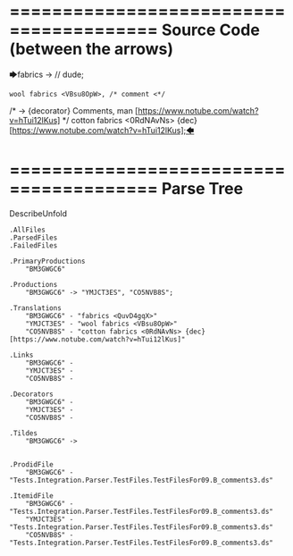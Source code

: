 ========================================
Source Code (between the arrows)
========================================

🡆fabrics <QuvD4gqX> ->        // dude;

    wool fabrics <VBsu8OpW>, /* comment <*/
/* -> {decorator} Comments, man [https://www.notube.com/watch?v=hTui12lKus] */     cotton fabrics <0RdNAvNs> {dec} [https://www.notube.com/watch?v=hTui12lKus];🡄

========================================
Parse Tree
========================================
DescribeUnfold

    .AllFiles
    .ParsedFiles
    .FailedFiles

    .PrimaryProductions
        "BM3GWGC6" 

    .Productions
        "BM3GWGC6" -> "YMJCT3ES", "CO5NVB8S";

    .Translations
        "BM3GWGC6" - "fabrics <QuvD4gqX>"
        "YMJCT3ES" - "wool fabrics <VBsu8OpW>"
        "CO5NVB8S" - "cotton fabrics <0RdNAvNs> {dec} [https://www.notube.com/watch?v=hTui12lKus]"

    .Links
        "BM3GWGC6" - 
        "YMJCT3ES" - 
        "CO5NVB8S" - 

    .Decorators
        "BM3GWGC6" - 
        "YMJCT3ES" - 
        "CO5NVB8S" - 

    .Tildes
        "BM3GWGC6" -> 


    .ProdidFile
        "BM3GWGC6" - "Tests.Integration.Parser.TestFiles.TestFilesFor09.B_comments3.ds"

    .ItemidFile
        "BM3GWGC6" - "Tests.Integration.Parser.TestFiles.TestFilesFor09.B_comments3.ds"
        "YMJCT3ES" - "Tests.Integration.Parser.TestFiles.TestFilesFor09.B_comments3.ds"
        "CO5NVB8S" - "Tests.Integration.Parser.TestFiles.TestFilesFor09.B_comments3.ds"

